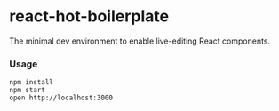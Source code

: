 react-hot-boilerplate
=====================

The minimal dev environment to enable live-editing React components.

### Usage

```
npm install
npm start
open http://localhost:3000
```

